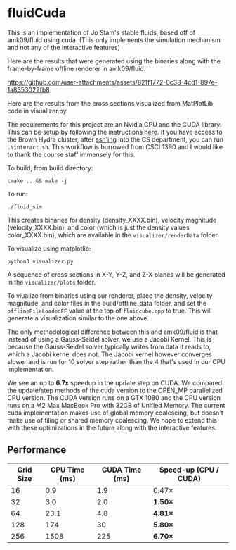 # fluidCuda

This is an implementation of Jo Stam's stable fluids, based off of amk09/fluid using cuda. (This only implements the simulation mechanism and not any of the interactive features)

Here are the results that were generated using the binaries along with the frame-by-frame offline renderer in amk09/fluid.

https://github.com/user-attachments/assets/821f1772-0c38-4cd1-897e-1a8353022fb8

Here are the results from the cross sections visualized from MatPlotLib code in visualizer.py.

The requirements for this project are an Nvidia GPU and the CUDA library. This can be setup by following the instructions [here]([url](https://docs.nvidia.com/cuda/cuda-installation-guide-microsoft-windows/)). If you have access to the Brown Hydra cluster, after [ssh'ing]([url](https://cs.brown.edu/courses/cs017/content/docs/using-ssh.pdf)) into the CS department, you can run ``` .\interact.sh ```. This workflow is borrowed from CSCI 1390 and I would like to thank the course staff immensely for this.

To build, from build directory:
```
cmake .. && make -j
```

To run:
```
./fluid_sim
```
This creates binaries for density (density_XXXX.bin), velocity magnitude (velocity_XXXX.bin), and color (which is just the density values color_XXXX.bin), which are available in the ```visualizer/renderData``` folder.

To visualize using matplotlib:
```
python3 visualizer.py
```
A sequence of cross sections in X-Y, Y-Z, and Z-X planes will be generated in the ```visualizer/plots``` folder.

To viualize from binaries using our renderer, place the density, velocity magnitude, and color files in the build/offline_data folder, and set the ```offlineFileLoadedFF``` value at the top of ```fluidcube.cpp``` to true. This will generate a visualization similar to the one above.


The only methodological difference between this and amk09/fluid is that instead of using a Gauss-Seidel solver, we use a Jacobi Kernel. This is because the Gauss-Seidel solver typically writes from data it reads to, which a Jacobi kernel does not. The Jacobi kernel however converges slower and is run for 10 solver step rather than the 4 that's used in our CPU implementation. 

We see an up to **6.7x** speedup in the update step on CUDA. We compared the update/step methods of the cuda version to the OPEN_MP parallelized CPU version. The CUDA version runs on a GTX 1080 and the CPU version runs on a M2 Max MacBook Pro with 32GB of Unified Memory. The current cuda implementation makes use of global memory coalescing, but doesn't make use of tiling or shared memory coalescing. We hope to extend this with these optimizations in the future along with the interactive features.

## Performance

| Grid Size | CPU Time (ms) | CUDA Time (ms) | Speed-up (CPU / CUDA) |
| --------- | ------------- | -------------- | --------------------- |
| 16        | 0.9           | 1.9            | 0.47×                 |
| 32        | 3.0           | 2.0            | **1.50×**             |
| 64        | 23.1          | 4.8            | **4.81×**             |
| 128       | 174           | 30             | **5.80×**             |
| 256       | 1508          | 225            | **6.70×**             |
